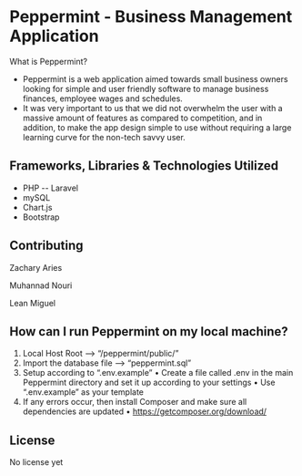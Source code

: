 # Peppermint - Business Management Application

What is Peppermint?
- Peppermint is a web application aimed towards small business owners looking for simple and user friendly software to manage business finances, employee wages and schedules.
- It was very important to us that we did not overwhelm the user with a massive amount of features as compared to competition, and in addition, to make the app design simple to use without requiring a large learning curve for the non-tech savvy user.

## Frameworks, Libraries & Technologies Utilized
- PHP
-- Laravel
- mySQL
- Chart.js
- Bootstrap

## Contributing

Zachary Aries

Muhannad Nouri

Lean Miguel

## How can I run Peppermint on my local machine?
1. Local Host Root 			--> “/peppermint/public/”
2. Import the database file --> “peppermint.sql”
3. Setup according to “.env.example”
	• Create a file called .env in the main Peppermint directory and set it up according to your settings
	• Use “.env.example” as your template
4. If any errors occur, then install Composer and make sure
all dependencies are updated
	• https://getcomposer.org/download/

## License

No license yet
